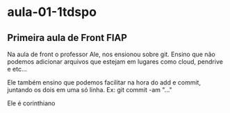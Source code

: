 # aula-01-1tdspo
## Primeira aula de Front FIAP


Na aula de front o professor Ale, nos ensionou sobre git. Ensino que não podemos adicionar arquivos que estejam em lugares como cloud, pendrive e etc... 

Ele também ensino que podemos facilitar na hora do add e commit, juntando os dois em uma só linha. Ex: git commit -am "..."

Ele é corinthiano  